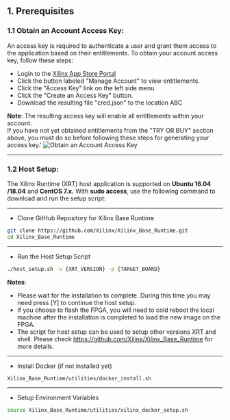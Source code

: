 ## 1.  Prerequisites
### 1.1 Obtain an Account Access Key:
An access key is required to authenticate a user and grant them access to the application based on their entitlements.
To obtain your account access key, follow these steps:
+ Login to the [Xilinx App Store Portal](https://appstore.xilinx.com/)
+ Click the button labeled \"Manage Account\" to view entitlements.
+ Click the \"Access Key\" link on the left side menu
+ Click the \"Create an Access Key\" button.
+ Download the resulting file \"cred.json\" to the location ABC

**Note**:  The resulting access key will enable all entitlements within your account.  
If you have not yet obtained entitlements from the \"TRY OR BUY\" section above, you must do so before following these steps for generating your access key.'
![Obtain an Account Access Key](assets/common/get_access_key.png)

---

### 1.2 Host Setup:
The Xilinx Runtime (XRT) host application is supported on **Ubuntu 16.04 /18.04** and **CentOS 7.x.**
With **sudo access**, use the following command to download and run the setup script:

---

+ Clone GitHub Repository for Xilinx Base Runtime

```bash
git clone https://github.com/Xilinx/Xilinx_Base_Runtime.git
cd Xilinx_Base_Runtime
```

---

+ Run the Host Setup Script

```bash
./host_setup.sh -v {XRT_VERSION} -p {TARGET_BOARD}
```
**Notes**:
+ Please wait for the installation to complete.  During this time you may need press [Y] to continue the host setup.
+ If you choose to flash the FPGA, you will need to cold reboot the local machine after the installation is completed to load the new image on the FPGA.
+ The script for host setup can be used to setup other versions XRT and shell. Please check https://github.com/Xilinx/Xilinx_Base_Runtime for more details.

---

+ Install Docker (if not installed yet)

```bash
Xilinx_Base_Runtime/utilities/docker_install.sh
```

---

+ Setup Environment Variables

```bash
source Xilinx_Base_Runtime/utilities/xilinx_docker_setup.sh
```

